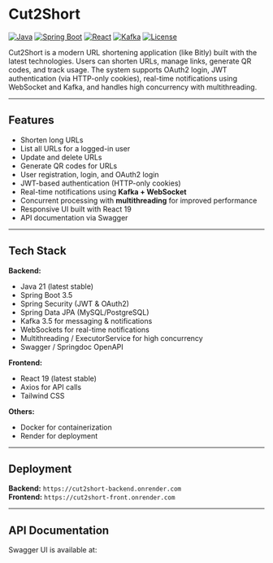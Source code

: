 # Cut2Short

[![Java](https://img.shields.io/badge/Java-21-blue)](https://www.oracle.com/java/)
[![Spring Boot](https://img.shields.io/badge/Spring%20Boot-3.5-green)](https://spring.io/projects/spring-boot)
[![React](https://img.shields.io/badge/React-19-blue)](https://reactjs.org/)
[![Kafka](https://img.shields.io/badge/Kafka-3.5-orange)](https://kafka.apache.org/)
[![License](https://img.shields.io/badge/License-MIT-yellow)](LICENSE)

Cut2Short is a modern URL shortening application (like Bitly) built with the latest technologies. Users can shorten URLs, manage links, generate QR codes, and track usage. The system supports OAuth2 login, JWT authentication (via HTTP-only cookies), real-time notifications using WebSocket and Kafka, and handles high concurrency with multithreading.

---

## Features

- Shorten long URLs
- List all URLs for a logged-in user
- Update and delete URLs
- Generate QR codes for URLs
- User registration, login, and OAuth2 login
- JWT-based authentication (HTTP-only cookies)
- Real-time notifications using **Kafka + WebSocket**
- Concurrent processing with **multithreading** for improved performance
- Responsive UI built with React 19
- API documentation via Swagger

---

## Tech Stack

**Backend:**  
- Java 21 (latest stable)  
- Spring Boot 3.5  
- Spring Security (JWT & OAuth2)  
- Spring Data JPA (MySQL/PostgreSQL)  
- Kafka 3.5 for messaging & notifications  
- WebSockets for real-time notifications  
- Multithreading / ExecutorService for high concurrency  
- Swagger / Springdoc OpenAPI  

**Frontend:**  
- React 19 (latest stable)  
- Axios for API calls  
- Tailwind CSS  

**Others:**  
- Docker for containerization  
- Render for deployment  

---

## Deployment

**Backend:** `https://cut2short-backend.onrender.com`  
**Frontend:** `https://cut2short-front.onrender.com`  

---

## API Documentation

Swagger UI is available at:  
